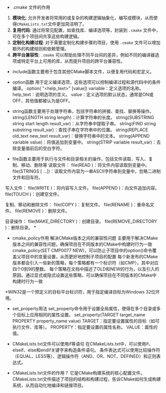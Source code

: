 * .cmake 文件的作用
1. **模块化**: 允许开发者将常用的或复杂的构建逻辑抽象化，编写成模块，从而使得`CMakeLists.txt`文件更加简洁明了。
2. **复用代码**: 通过将常见配置，如查找库、编译选项等，封装到 `.cmake` 文件中，可在多个项目间共享这些构建逻辑。
3. **定制化构建过程**: 对于需要定制化构建步骤的项目，使用 `.cmake` 文件可以增加额外的构建规则和依赖管理。
4. **跨平台兼容性**: `.cmake` 可以帮助处理不同平台间的差异，例如不同的编译器选项或特定平台上可用的库，从而提升项目的跨平台兼容性。


* include函数主要用于包含其他CMake脚本文件，以便复用代码和宏定义。

* option函数
用于定义编译选项，这些选项可以控制编译过程和源代码中的条件编译。
  option(<variable> "<help_text>" [value])
  variable：定义选项的名称。
  help_text：说明选项的含义。
  value：定义选项的默认状态，通常是ON或OFF，其他值都被认为是OFF。


* string函数主要用于处理字符串，包括字符串的拼接、查找、替换等操作。
  string(LENGTH string length)：计算字符串的长度。
  string(SUBSTRING string start length result_var)：从字符串中提取子串。
  string(FIND string substring result_var)：查找子串在字符串中的位置。
  string(REPLACE old_text new_text result_var)：替换字符串中的文本。
  string(APPEND variable value)：将值追加到变量中。
  string(STRIP variable result_var)：去除变量值前后的空白字符。


* file函数主要用于执行与文件和目录相关的操作，包括文件读取、写入、复制、移动、删除等
读取文件‌：
file(READ <filename> <variable>)：将文件内容读取到变量中。
file(STRINGS <filename> <variable> [<options> ...])：读取文件内容为一串ASCII字符串到变量中，忽略二进制文件和回车符。

‌写入文件‌：
file(WRITE <filename> <content>)：将内容写入文件。
file(APPEND <filename> <content>)：向文件追加内容。
file(TOUCH <filename>)：创建空文件。

‌复制、移动和删除文件‌：
file(COPY <source> <destination>)：复制文件。
file(RENAME <source> <destination>)：重命名文件。
file(REMOVE <filename>)：删除文件。

‌目录操作‌：
file(MAKE_DIRECTORY <directory>)：创建目录。
file(REMOVE_DIRECTORY <directory>)：删除目录。
* 
* cmake_policy作用
解决CMake版本之间的兼容性问题
主要用于解决CMake版本之间的兼容性问题，确保项目在不同版本的CMake中构建时行为一致
cmake_policy(SET CMP0077 NEW)，可以防止子项目中的option()命令覆盖父项目中的变量设置，从而更好地控制子项目的配置‌
每个新发布的CMake版本都会引入一些新的策略，每个策略都有一个标识符（如CMP<NNNN>），其中<NNNN>对应四个0到9的整数。
每个策略在文档中描述了OLD和NEW的行为，以及引入的原因。通过显式或隐式设置这些策略，可以确保项目在不同版本的CMake中构建时行为一致‌

*WIN32是一个预定义的目标平台标识符，用于指定编译目标为Windows 32位环境。

* set_property用法
set_property命令用于设置全局属性，使得在多个目录或多个目标上应用相同的属性设置。
set_property(TARGET target_name PROPERTY property_name value)
TARGET：指定要设置属性的目标（如可执行文件、库等）。
PROPERTY：指定要设置的属性名称。
VALUE：属性的值。

* CMakeLists.txt文件可以使用if等语句
在CMakeLists.txt中，可以使用if、elseif、else和endif关键字来构造条件语句。
条件表达式可以使用比较操作符（EQUAL、LESS等）、逻辑操作符（AND、OR、NOT、DEFINED）和正则表达式。

* CMakeLists.txt文件的作用？
它是CMake构建系统的核心配置文件。CMakeLists.txt文件描述了项目的结构和构建过程，告诉CMake如何生成构建系统，从而自动化地编译和链接项目。


